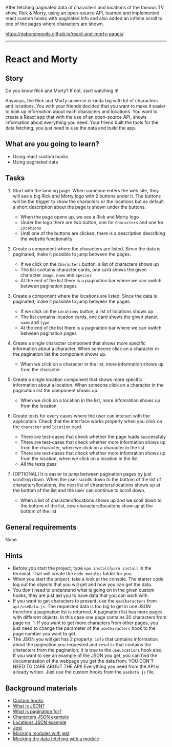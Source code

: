 After fetching paginated data of characters and locations of the famous TV show, Rick & Morty, using an open-source API, learned and implemented react custom hooks with paginated info and also added an infinite scroll to one of the pages where characters are shown.

https://gaborsimonits.github.io/react-and-morty-pages/

_____

# React and Morty

## Story

Do you know Rick and Morty?
If not, start watching it!

Anyways, the Rick and Morty universe is kinda big with lot of characters and locations.
You with your friends decided that you want to make it easier to look up information about each characters and locations.
You want to create a React app that with the use of an open-source API, shows information about everything you need.
Your friend built the tools for the data fetching, you just need to use the data and build the app.

## What are you going to learn?

- Using react custom hooks
- Using paginated data

## Tasks

1. Start with the landing page. When someone enters the web site, they will see a big Rick and Morty logo with 2 buttons under it. The buttons will be the trigger to show the characters or the locations  but as default a short description about the page is shown under the buttons.
    - When the page opens up, we see a Rick and Morty logo
    - Under the logo there are two button, one for `Characters` and one for `Locations`
    - Until one of the buttons are clicked, there is a description describing the website functionality

2. Create a component where the characters are listed. Since the data is paginated, make it possible to jump between the pages.
    - If we click on the `Characters` button, a list of characters shows up
    - The list contains character cards, one card shows the given character `image`, `name` and `species`
    - At the end of the list there is a pagination bar where we can switch between pagination pages

3. Create a component where the locations are listed. Since the data is paginated, make it possible to jump between the pages.
    - If we click on the `Locations` button, a list of locations shows up
    - The list contains location cards, one card shows the given planet `name` and `type`
    - At the end of the list there is a pagination bar where we can switch between pagination pages

4. Create a single character component that shows more specific information about a character. When someone click on a character in the pagination list the component shows up.
    - When we click on a character in the list, more infomration shows up from the character

5. Create a single location component that shows more specific information about a location. When someone click on a character in the pagination list the component shows up.
    - When we click on a location in the list, more infomration shows up from the location

6. Create tests for every cases where the user can interact with the application. Check that the interface works properly when you click on the `character` and `location` card.
    - There are test-cases that check whether the page loads successfuly
    - There are test-cases that check whether more information shows up from the character, when we click on a character in the list
    - There are test-cases that check whether more infomration shows up from the location, when we click on a location in the list
    - All the tests pass

7. [OPTIONAL] It is easier to jump between pagination pages by just scrolling down. When the user scrolls down to the bottom of the list of characters/locations, the next list of characters/locations shows up at the bottom of the list and the user can continue to scroll down.
    - When a list of characters/locations shows up and we scoll down to the bottom of the list, new characters/locations show up at the bottom of the list

## General requirements

None

## Hints

- Before you start the project, type `npm install`/`yarn install` in the terminal. That will create the `node_modules` folder for you.
- When you start the project, take a look at the console. The starter code log out the objects that you will get and how you can get the data.
- You don't need to understand what is going on in the given custom hooks, they are just aid you to have data that you can work with.
- If you want to get characters to present, use the `useCharacters` from `api/useData.js`.
  The requested data is too big to get in one JSON therefore a pagination list is returned. A pagination list has more pages with different objects. In this case one page contains 20 characters from page no. 1. If you want to get more characters from other pages, you just need to change the parameter of the `useCharacters` hook to the page number you want to get.
- The JSON you will get has 2 property: `info` that contains information about the pagination you requested and `results` that contains the characters from the pagination. It is true to the `useLocations` hook also. If you want to see an example of the JSON you get, you can find the documentation of the webpage you get the data from. YOU DON'T NEED TO CARE ABOUT THE API! Everything you need from the API is already writen. Just use the custom hooks from the `useData.js` file.

## Background materials

- <i class="far fa-exclamation"></i> [Custom hooks](https://reactjs.org/docs/hooks-custom.html)
- <i class="far fa-book-open"></i> [What is JSON?](https://en.wikipedia.org/wiki/JSON)
- <i class="far fa-book-open"></i> [What is pagination for?](https://www.interaction-design.org/literature/article/split-the-contents-of-a-website-with-the-pagination-design-pattern)
- <i class="far fa-book-open"></i> [Characters JSON example](https://rickandmortyapi.com/documentation/#character)
- <i class="far fa-book-open"></i> [Locations JSON example](https://rickandmortyapi.com/documentation/#location)
- <i class="far fa-exclamation"></i> [Jest](https://jestjs.io/docs/tutorial-react)
- <i class="far fa-exclamation"></i> [Mocking modules with jest](https://jestjs.io/docs/en/mock-functions#mocking-modules)
- <i class="far fa-exclamation"></i> [Mocking the data fetching with a module](https://www.npmjs.com/package/axios-mock-adapter)
